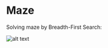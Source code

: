 # Maze

Solving maze by Breadth-First Search: 

![alt text](https://github.com/szhang5/Maze/blob/image/src/BFS.gif)
